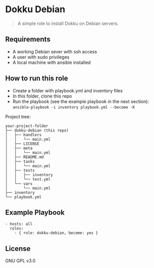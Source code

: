 Dokku Debian
===

> A simple role to install Dokku on Debian servers.

Requirements
------------

- A working Debian sever with ssh access
- A user with sudo privileges
- A local machine with ansible installed

How to run this role
------------

- Create a folder with playbook.yml and inventory files
- In this folder, clone this repo
- Run the playbook (see the example playbook in the next section):
`ansible-playbook -i inventory playbook.yml --become -K`

Project tree:
```
your-project-folder
├── dokku-debian (this repo)
│   ├── handlers
│   │   └── main.yml
│   ├── LICENSE
│   ├── meta
│   │   └── main.yml
│   ├── README.md
│   ├── tasks
│   │   └── main.yml
│   ├── tests
│   │   ├── inventory
│   │   └── test.yml
│   └── vars
│       └── main.yml
├── inventory
└── playbook.yml
```

Example Playbook
----------------

```
- hosts: all
  roles:
    - { role: dokku-debian, become: yes }
```

License
-------

GNU GPL v3.0
